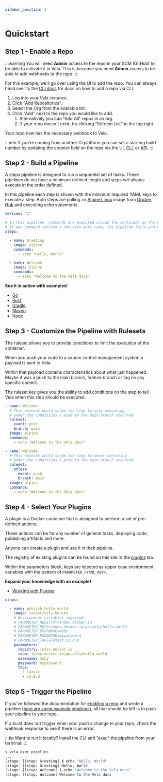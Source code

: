```yaml
---
sidebar_position: 1
---
```


# Quickstart

## Step 1 - Enable a Repo

:::warning
You will need **Admin** access to the repo in your SCM (GitHub) to be able to activate it in Vela. This is because you need **Admin** access to be able to add webhooks to the repo.
:::

For this example, we'll go over using the UI to add the repo. You can always head over to the [CLI docs](/docs/reference/cli/repo/add.md) for docs on how to add a repo via CLI.

1. Log into your Vela instance.
1. Click "Add Repositories".
1. Select the Org from the available list.
1. Click "Add" next to the repo you would like to add.
   1. Alternatively you can "Add All" repos in an org.
   1. If your repo doesn't exist, try clicking "Refresh List" in the top right.

Your repo now has the necessary webhook to Vela.

:::info
If you're coming from another CI platform you can set a starting build number by updating the counter field on the repo via the UI, [CLI](/docs/reference/cli/repo/repo.md), or [API](/docs/reference/api/repo/repo.md).
:::

## Step 2 - Build a Pipeline

A steps pipeline is designed to run a sequential set of tasks. These pipelines do not have a minimum defined length and steps will always execute in the order defined.

In this pipeline each step is shown with the minimum required YAML keys to execute a step. Both steps are pulling an [Alpine Linux](https://alpinelinux.org/) image from [Docker Hub](https://hub.docker.com/) and executing echo statements.  

```yaml
version: "1"

# In this pipeline, commands are executed inside the container as the entrypoint.
# If any command returns a non-zero exit code, the pipeline fails and exits.
steps:

  - name: Greeting
    image: alpine
    commands:
      - echo "Hello, World"

  - name: Welcome
    image: alpine
    commands:
      - echo "Welcome to the Vela docs"
```

**See it in action with examples!**

* [Go](/docs/usage/examples/go_modules.md)
* [Rust](/docs/usage/examples/rust_cargo.md)
* [Gradle](/docs/usage/examples/java_gradle.md)
* [Maven](/docs/usage/examples/java_maven.md)
* [Node](/docs/usage/examples/node.md)

## Step 3 - Customize the Pipeline with Rulesets

The ruleset allows you to provide conditions to limit the execution of the container.

When you push your code to a source control management system a payload is sent to Vela.

Within that payload contains characteristics about what just happened. Maybe it was a push to the main branch, feature branch or tag on any specific commit.

The ruleset key gives you the ability to add conditions on the step to tell Vela when this step should be executed.

```yaml
- name: Welcome
  # This ruleset would scope the step to only executing
  # under the conditions a push to the main branch occurred
  ruleset:
    event: push
    branch: main
  image: alpine
  commands:
    - echo "Welcome to the Vela docs"
```

```yaml
- name: Welcome
  # This ruleset would scope the step to never executing
  # under the conditions a push to the main branch occurred
  ruleset:
    unless:
      event: push
      branch: main
  image: alpine
  commands:
    - echo "Welcome to the Vela docs"
```

## Step 4 - Select Your Plugins

A plugin is a Docker container that is designed to perform a set of pre-defined actions.

These actions can be for any number of general tasks, deploying code, publishing artifacts and more.

Anyone can create a plugin and use it in their pipeline.

The registry of existing plugins can be found on this site in the [plugins](docs/usage/plugins/index.md) tab.

Within the parameters block, keys are injected as upper case environment variables with the pattern of `PARAMETER_<YAML_KEY>`.

**Expand your knowledge with an example!**

* [Working with Plugins](/docs/usage/plugin.md)

<!-- section break -->

```yaml
steps:

  - name: publish hello world
    image: target/vela-kaniko
    # Environment variables injected:
    # PARAMETER_REGISTRY=index.docker.io
    # PARAMETER_REPO=index.docker.io/go-vela/hello-world
    # PARAMETER_USERNAME=moby
    # PARAMETER_PASSWORD=mypassword
    # PARAMETER_TAGS=latest,v1.0.0
    parameters:
      registry: index.docker.io
      repo: index.docker.io/go-vela/hello-world
      username: moby
      password: mypassword
      tags:
        - latest
        - v1.0.0
```

## Step 5 - Trigger the Pipeline

If you've followed the documentation for [enabling a repo](/docs/usage/enable_repo.md) and wrote a pipeline ([here are some example pipelines](/docs/usage/tour/tour.md)), all that should be left is to push your pipeline to your repo.

If a build does not trigger when your push a change to your repo, check the webhook response to see if there is an error.

:::tip
Want to run it locally? Install the CLI and "exec" the pipeline from your terminal.
:::

```sh
$ vela exec pipeline
...
[stage: ][step: Greeting] $ echo "Hello, World"
[stage: ][step: Greeting] Hello, World
[stage: ][step: Welcome] $ echo "Welcome to the Vela docs"
[stage: ][step: Welcome] Welcome to the Vela docs
```
